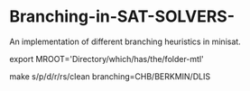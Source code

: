 # Branching-in-SAT-SOLVERS-
An implementation of different branching heuristics in minisat.

export MROOT='Directory/which/has/the/folder-mtl'

make s/p/d/r/rs/clean branching=CHB/BERKMIN/DLIS
